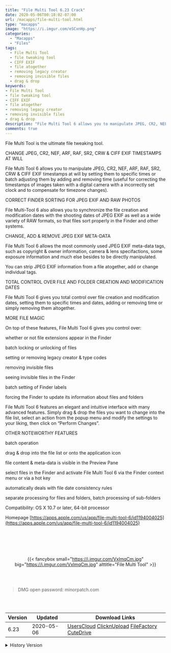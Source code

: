 ```yaml
---
title: "File Multi Tool 6.23 Crack"
date: 2020-05-06T00:18:02-07:00
url: /macapps/file-multi-tool.html
type: "macapps"
image: "https://i.imgur.com/eSCxnHp.png"
categories:
  - "Macapps"
  - "Files"
tags:
  - File Multi Tool
  - file tweaking tool
  - CIFF EXIF
  - file atogether
  - removing legacy creator
  - removing invisible files
  - drag & drop
keywords:
- File Multi Tool
- file tweaking tool
- CIFF EXIF
- file atogether
- removing legacy creator
- removing invisible files
- drag & drop
description: "File Multi Tool 6 allows you to manipulate JPEG, CR2, NEF, ARF, RAF, SR2, CRW & CIFF EXIF timestamps at will by setting them to specific times or batch adjusting them by adding and removing time"
comments: true
---
```


File Multi Tool is the ultimate file tweaking tool.

CHANGE JPEG, CR2, NEF, ARF, RAF, SR2, CRW & CIFF EXIF TIMESTAMPS AT WILL

File Multi Tool 6 allows you to manipulate JPEG, CR2, NEF, ARF, RAF, SR2, CRW & CIFF EXIF timestamps at will by setting them to specific times or batch adjusting them by adding and removing time (useful for correcting the timestamps of images taken with a digital camera with a incorrectly set clock and to compensate for timezone changes).

CORRECT FINDER SORTING FOR JPEG EXIF AND RAW PHOTOS

File Multi-Tool 6 also allows you to synchronize the file creation and modification dates with the shooting dates of JPEG EXIF as well as a wide variety of RAW formats, so that files sort properly in the Finder and other systems.

CHANGE, ADD & REMOVE JPEG EXIF META-DATA

File Multi Tool 6 allows the most commonly used JPEG EXIF meta-data tags, such as copyright & owner information, camera & lens specifactions, some exposure information and much else besides to be directly manipulated.

You can strip JPEG EXIF information from a file atogether, add or change individual tags.

TOTAL CONTROL OVER FILE AND FOLDER CREATION AND MODIFICATION DATES

File Multi Tool 6 gives you total control over file creation and modification dates, setting them to specific times and dates, adding or removing time or simply removing them altogether.

MORE FILE MAGIC

On top of these features, File Multi Tool 6 gives you control over:

whether or not file extensions appear in the Finder

batch locking or unlocking of files

setting or removing legacy creator & type codes

removing invisible files

seeing invisible files in the Finder

batch setting of Finder labels

forcing the Finder to update its information about files and folders

File Multi Tool 6 features an elegant and intuitive interface with many advanced features. Simply drag & drop the files you want to change
into the file list, select an action from the popup menu and modify the settings to your liking, then click on “Perform Changes”.



OTHER NOTEWORTHY FEATURES



batch operation

drag & drop into the file list or onto the application icon

file content & meta-data is visible in the Preview Pane

select files in the Finder and activate File Multi Tool 6 via the Finder context menu or via a hot key

automatically deals with file date consistency rules


separate processing for files and folders, batch processing of sub-folders

Compatibility: OS X 10.7 or later, 64-bit processor

Homepage [https://apps.apple.com/us/app/file-multi-tool-6/id1194004025](https://apps.apple.com/us/app/file-multi-tool-6/id1194004025)

<br/>
<br/>
<script async src="https://pagead2.googlesyndication.com/pagead/js/adsbygoogle.js"></script>
<ins class="adsbygoogle"
     style="display:block; text-align:center;"
     data-ad-layout="in-article"
     data-ad-format="fluid"
     data-ad-client="ca-pub-8746275014476192"
     data-ad-slot="5144997159"></ins>
<script>
     (adsbygoogle = window.adsbygoogle || []).push({});
</script>
<br/>
<br/>


<center>

{{< fancybox small="https://i.imgur.com/VxlmqCm.jpg" big="https://i.imgur.com/VxlmqCm.jpg" alttitle="File Multi Tool" >}}

</center>

<br/>
<br/>


> DMG open password: minorpatch.com

<br/>

<br/>
<div id="history_version" class="history_version">

| Version | Updated | Download Links |
| ---- | ---- | ---- |
| 6.23 | 2020-05-06 | [UsersCloud](https://ouo.io/1tFH00)   [ClicknUpload](https://ouo.io/m2OGfw)   [FileFactory](https://ouo.io/jP1Ok7)   [CuteDrive](https://ouo.io/YPeObz) |
<details>
<summary>History Version</summary>

| Version | Updated | Download Links |
| ---- | ---- | ---- |
| 6.22 | 2020-04-18 | [UsersCloud](https://ouo.io/hNGF4a)   [ClicknUpload](https://ouo.io/Zil64W)   [FileFactory](https://ouo.io/OOjn6o)   [CuteDrive](https://ouo.io/UN4uq9) |
</details>

</div>
